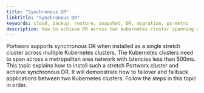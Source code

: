 ```yaml
---
title: "Synchronous DR"
linkTitle: "Synchronous DR"
keywords: cloud, backup, restore, snapshot, DR, migration, px-metro
description: How to achieve DR across two kubernetes cluster spanning a metropolitan area network with a single stretch Portworx cluster.
---
```


Portworx supports synchronous DR when installed as a single stretch cluster across multiple Kubernetes clusters. The Kubernetes clusters need to span across a metropolitan area network with latencies less than 500ms.
This topic explains how to install such a stretch Portworx cluster and achieve synchronous DR. It will demonstrate how to failover and failback applications between two Kubernetes clusters.
Follow the steps in this topic in order.